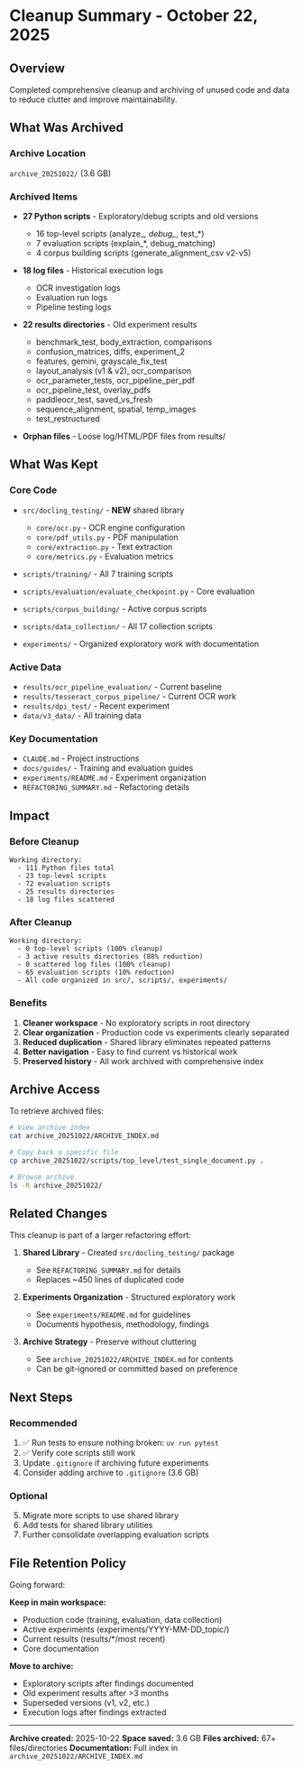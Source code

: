 # Cleanup Summary - October 22, 2025

## Overview

Completed comprehensive cleanup and archiving of unused code and data to reduce clutter and improve maintainability.

## What Was Archived

### Archive Location
`archive_20251022/` (3.6 GB)

### Archived Items
- **27 Python scripts** - Exploratory/debug scripts and old versions
  - 16 top-level scripts (analyze_*, debug_*, test_*)
  - 7 evaluation scripts (explain_*, debug_matching)
  - 4 corpus building scripts (generate_alignment_csv v2-v5)

- **18 log files** - Historical execution logs
  - OCR investigation logs
  - Evaluation run logs
  - Pipeline testing logs

- **22 results directories** - Old experiment results
  - benchmark_test, body_extraction, comparisons
  - confusion_matrices, diffs, experiment_2
  - features, gemini, grayscale_fix_test
  - layout_analysis (v1 & v2), ocr_comparison
  - ocr_parameter_tests, ocr_pipeline_per_pdf
  - ocr_pipeline_test, overlay_pdfs
  - paddleocr_test, saved_vs_fresh
  - sequence_alignment, spatial, temp_images
  - test_restructured

- **Orphan files** - Loose log/HTML/PDF files from results/

## What Was Kept

### Core Code
- `src/docling_testing/` - **NEW** shared library
  - `core/ocr.py` - OCR engine configuration
  - `core/pdf_utils.py` - PDF manipulation
  - `core/extraction.py` - Text extraction
  - `core/metrics.py` - Evaluation metrics

- `scripts/training/` - All 7 training scripts
- `scripts/evaluation/evaluate_checkpoint.py` - Core evaluation
- `scripts/corpus_building/` - Active corpus scripts
- `scripts/data_collection/` - All 17 collection scripts
- `experiments/` - Organized exploratory work with documentation

### Active Data
- `results/ocr_pipeline_evaluation/` - Current baseline
- `results/tesseract_corpus_pipeline/` - Current OCR work
- `results/dpi_test/` - Recent experiment
- `data/v3_data/` - All training data

### Key Documentation
- `CLAUDE.md` - Project instructions
- `docs/guides/` - Training and evaluation guides
- `experiments/README.md` - Experiment organization
- `REFACTORING_SUMMARY.md` - Refactoring details

## Impact

### Before Cleanup
```
Working directory:
  - 111 Python files total
  - 23 top-level scripts
  - 72 evaluation scripts
  - 25 results directories
  - 18 log files scattered
```

### After Cleanup
```
Working directory:
  - 0 top-level scripts (100% cleanup)
  - 3 active results directories (88% reduction)
  - 0 scattered log files (100% cleanup)
  - 65 evaluation scripts (10% reduction)
  - All code organized in src/, scripts/, experiments/
```

### Benefits
1. **Cleaner workspace** - No exploratory scripts in root directory
2. **Clear organization** - Production code vs experiments clearly separated
3. **Reduced duplication** - Shared library eliminates repeated patterns
4. **Better navigation** - Easy to find current vs historical work
5. **Preserved history** - All work archived with comprehensive index

## Archive Access

To retrieve archived files:

```bash
# View archive index
cat archive_20251022/ARCHIVE_INDEX.md

# Copy back a specific file
cp archive_20251022/scripts/top_level/test_single_document.py .

# Browse archive
ls -R archive_20251022/
```

## Related Changes

This cleanup is part of a larger refactoring effort:

1. **Shared Library** - Created `src/docling_testing/` package
   - See `REFACTORING_SUMMARY.md` for details
   - Replaces ~450 lines of duplicated code

2. **Experiments Organization** - Structured exploratory work
   - See `experiments/README.md` for guidelines
   - Documents hypothesis, methodology, findings

3. **Archive Strategy** - Preserve without cluttering
   - See `archive_20251022/ARCHIVE_INDEX.md` for contents
   - Can be git-ignored or committed based on preference

## Next Steps

### Recommended
1. ✅ Run tests to ensure nothing broken: `uv run pytest`
2. ✅ Verify core scripts still work
3. Update `.gitignore` if archiving future experiments
4. Consider adding archive to `.gitignore` (3.6 GB)

### Optional
5. Migrate more scripts to use shared library
6. Add tests for shared library utilities
7. Further consolidate overlapping evaluation scripts

## File Retention Policy

Going forward:

**Keep in main workspace:**
- Production code (training, evaluation, data collection)
- Active experiments (experiments/YYYY-MM-DD_topic/)
- Current results (results/*/most recent)
- Core documentation

**Move to archive:**
- Exploratory scripts after findings documented
- Old experiment results after >3 months
- Superseded versions (v1, v2, etc.)
- Execution logs after findings extracted

---

**Archive created:** 2025-10-22
**Space saved:** 3.6 GB
**Files archived:** 67+ files/directories
**Documentation:** Full index in `archive_20251022/ARCHIVE_INDEX.md`
